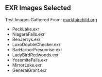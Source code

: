 ## EXR Images Selected

Test Images Gathered From: [markfairchild.org](http://markfairchild.org/HDRPS/HDRthumbs.html)

- PeckLake.exr
- NiagaraFalls.exr
- BenJerrys.exr
- LuxoDoubleChecker.exr
- BarHarborPresunrise.exr
- LadyBirdRedwoods.exr
- YosemiteFalls.exr
- MirrorLake.exr
- GeneralGrant.exr
